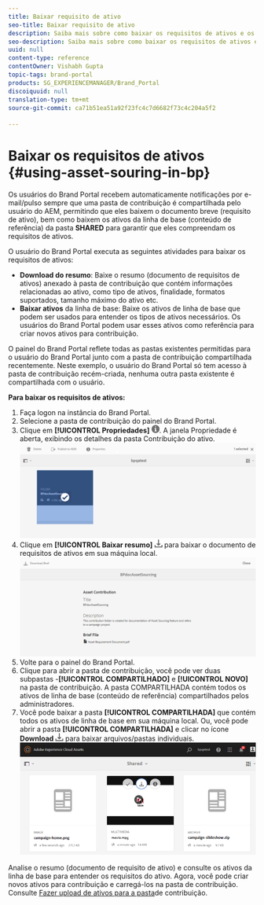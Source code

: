 ```yaml
---
title: Baixar requisito de ativo
seo-title: Baixar requisito de ativo
description: Saiba mais sobre como baixar os requisitos de ativos e os ativos básicos no Brand Portal.
seo-description: Saiba mais sobre como baixar os requisitos de ativos e os ativos básicos no Brand Portal.
uuid: null
content-type: reference
contentOwner: Vishabh Gupta
topic-tags: brand-portal
products: SG_EXPERIENCEMANAGER/Brand_Portal
discoiquuid: null
translation-type: tm+mt
source-git-commit: ca71b51ea51a92f23fc4c7d6682f73c4c204a5f2

---
```



# Baixar os requisitos de ativos {#using-asset-souring-in-bp}

Os usuários do Brand Portal recebem automaticamente notificações por e-mail/pulso sempre que uma pasta de contribuição é compartilhada pelo usuário do AEM, permitindo que eles baixem o documento breve (requisito de ativo), bem como baixem os ativos da linha de base (conteúdo de referência) da pasta **SHARED** para garantir que eles compreendam os requisitos de ativos.

O usuário do Brand Portal executa as seguintes atividades para baixar os requisitos de ativos:

* **Download do resumo**: Baixe o resumo (documento de requisitos de ativos) anexado à pasta de contribuição que contém informações relacionadas ao ativo, como tipo de ativos, finalidade, formatos suportados, tamanho máximo do ativo etc.
* **Baixar ativos** da linha de base: Baixe os ativos de linha de base que podem ser usados para entender os tipos de ativos necessários. Os usuários do Brand Portal podem usar esses ativos como referência para criar novos ativos para contribuição.

O painel do Brand Portal reflete todas as pastas existentes permitidas para o usuário do Brand Portal junto com a pasta de contribuição compartilhada recentemente. Neste exemplo, o usuário do Brand Portal só tem acesso à pasta de contribuição recém-criada, nenhuma outra pasta existente é compartilhada com o usuário.

**Para baixar os requisitos de ativos:**

1. Faça logon na instância do Brand Portal.
1. Selecione a pasta de contribuição do painel do Brand Portal.
1. Clique em **[!UICONTROL Propriedades]** ![](assets/properties.png). A janela Propriedade é aberta, exibindo os detalhes da pasta Contribuição do ativo.
   ![](assets/download-asset-requirement1.png)
1. Clique em **[!UICONTROL Baixar resumo]** ![](assets/download.png) para baixar o documento de requisitos de ativos em sua máquina local.
   ![](assets/download-asset-requirement2.png)
1. Volte para o painel do Brand Portal.
1. Clique para abrir a pasta de contribuição, você pode ver duas subpastas -**[!UICONTROL COMPARTILHADO]** e **[!UICONTROL NOVO]** na pasta de contribuição. A pasta COMPARTILHADA contém todos os ativos de linha de base (conteúdo de referência) compartilhados pelos administradores.
1. Você pode baixar a pasta **[!UICONTROL COMPARTILHADA]** que contém todos os ativos de linha de base em sua máquina local.
Ou, você pode abrir a pasta **[!UICONTROL COMPARTILHADA]** e clicar no ícone **Download** ![](assets/download.png) para baixar arquivos/pastas individuais.
   ![](assets/download-asset-requirement3.png)

Analise o resumo (documento de requisito de ativo) e consulte os ativos da linha de base para entender os requisitos do ativo. Agora, você pode criar novos ativos para contribuição e carregá-los na pasta de contribuição. Consulte [Fazer upload de ativos para a pasta](brand-portal-upload-assets-to-contribution-folder.md)de contribuição.

